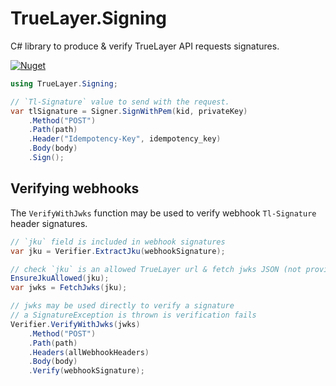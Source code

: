 # TrueLayer.Signing
C# library to produce & verify TrueLayer API requests signatures.

[![Nuget](https://img.shields.io/nuget/v/TrueLayer.Signing)](https://www.nuget.org/packages/TrueLayer.Signing)

```csharp
using TrueLayer.Signing;

// `Tl-Signature` value to send with the request.
var tlSignature = Signer.SignWithPem(kid, privateKey)
    .Method("POST")
    .Path(path)
    .Header("Idempotency-Key", idempotency_key)
    .Body(body)
    .Sign();
```

## Verifying webhooks
The `VerifyWithJwks` function may be used to verify webhook `Tl-Signature` header signatures.
 
```csharp
// `jku` field is included in webhook signatures
var jku = Verifier.ExtractJku(webhookSignature);

// check `jku` is an allowed TrueLayer url & fetch jwks JSON (not provided by this lib)
EnsureJkuAllowed(jku);
var jwks = FetchJwks(jku);

// jwks may be used directly to verify a signature
// a SignatureException is thrown is verification fails
Verifier.VerifyWithJwks(jwks)
    .Method("POST")
    .Path(path)
    .Headers(allWebhookHeaders)
    .Body(body)
    .Verify(webhookSignature);
```
